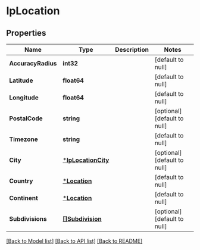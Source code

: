 # IpLocation

## Properties
Name | Type | Description | Notes
------------ | ------------- | ------------- | -------------
**AccuracyRadius** | **int32** |  | [default to null]
**Latitude** | **float64** |  | [default to null]
**Longitude** | **float64** |  | [default to null]
**PostalCode** | **string** |  | [optional] [default to null]
**Timezone** | **string** |  | [default to null]
**City** | [***IpLocationCity**](IPLocation_city.md) |  | [optional] [default to null]
**Country** | [***Location**](Location.md) |  | [default to null]
**Continent** | [***Location**](Location.md) |  | [default to null]
**Subdivisions** | [**[]Subdivision**](Subdivision.md) |  | [optional] [default to null]

[[Back to Model list]](../README.md#documentation-for-models) [[Back to API list]](../README.md#documentation-for-api-endpoints) [[Back to README]](../README.md)


